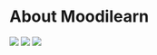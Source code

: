 # About Moodilearn

<img src="https://img.shields.io/badge/Moodilearn-test-blue">
<img src="https://github-readme-stats.vercel.app/api?username=moodilearn&show_icons=true&theme=dark">

<img src="https://github-readme-stats.vercel.app/api/top-langs/?username=moodilearn&layout=compact"> 